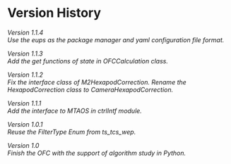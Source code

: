 # Version History

*Version 1.1.4* \
*Use the eups as the package manager and yaml configuration file format.*

*Version 1.1.3* \
*Add the get functions of state in OFCCalculation class.*

*Version 1.1.2* \
*Fix the interface class of M2HexapodCorrection. Rename the HexapodCorrection class to CameraHexapodCorrection.*

*Version 1.1.1* \
*Add the interface to MTAOS in ctrlIntf module.*

*Version 1.0.1* \
*Reuse the FilterType Enum from ts_tcs_wep.*

*Version 1.0* \
*Finish the OFC with the support of algorithm study in Python.*
